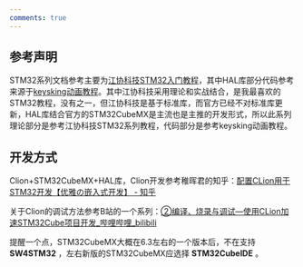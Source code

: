```yaml
---
comments: true
---
```



## 参考声明

STM32系列文档参考主要为[江协科技STM32入门教程](https://www.bilibili.com/video/BV1th411z7sn/?spm_id_from=333.1007.top_right_bar_window_custom_collection.content.click)，其中HAL库部分代码参考来源于[keysking动画教程](https://www.bilibili.com/video/BV12v4y1y7uV?spm_id_from=333.788.videopod.sections&vd_source=9360af603fa540663a17ba65dbad6a7d)。其中江协科技采用理论和实战结合，是我最喜欢的STM32教程，没有之一，但江协科技是基于标准库，而官方已经不对标准库更新，HAL库结合官方的STM32CubeMX是主流也是主推的开发形式，所以此系列理论部分是参考江协科技STM32系列教程，代码部分是参考keysking动画教程。

## 开发方式

Clion+STM32CubeMX+HAL库，Clion开发参考稚晖君的知乎：[配置CLion用于STM32开发【优雅の嵌入式开发】 - 知乎](https://zhuanlan.zhihu.com/p/145801160)

关于Clion的调试方法参考B站的一个系列：[②编译、烧录与调试—使用CLion加速STM32Cube项目开发_哔哩哔哩_bilibili](https://www.bilibili.com/video/BV16V4y1d7yU?spm_id_from=333.788.player.switch&vd_source=9360af603fa540663a17ba65dbad6a7d)

提醒一个点，STM32CubeMX大概在6.3左右的一个版本后，不在支持 **SW4STM32** ，左右新版的STM32CubeMX应选择 **STM32CubeIDE** 。

